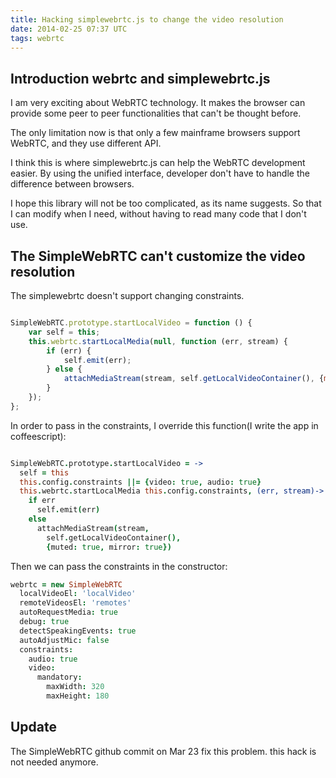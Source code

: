 ```yaml
---
title: Hacking simplewebrtc.js to change the video resolution
date: 2014-02-25 07:37 UTC
tags: webrtc
---
```


## Introduction webrtc and simplewebrtc.js
I am very exciting about WebRTC technology. It makes the browser can provide
some peer to peer functionalities that can't be thought before.

The only limitation now is that only a few mainframe browsers support WebRTC,
and they use different API.

I think this is where simplewebrtc.js can help the WebRTC development easier. By
using the unified interface, developer don't have to handle the difference
between browsers.

I hope this library will not be too complicated, as its
name suggests. So that I can modify when I need, without having to read many
code that I don't use.

## The SimpleWebRTC can't customize the video resolution
The simplewebrtc doesn't support changing constraints.

```js

SimpleWebRTC.prototype.startLocalVideo = function () {
    var self = this;
    this.webrtc.startLocalMedia(null, function (err, stream) {
        if (err) {
            self.emit(err);
        } else {
            attachMediaStream(stream, self.getLocalVideoContainer(), {muted: true, mirror: true});
        }
    });
};
```
In order to pass in the constraints, I override this function(I write the app
in coffeescript):

```coffeescript

SimpleWebRTC.prototype.startLocalVideo = ->
  self = this
  this.config.constraints ||= {video: true, audio: true}
  this.webrtc.startLocalMedia this.config.constraints, (err, stream)->
    if err
      self.emit(err)
    else
      attachMediaStream(stream,
        self.getLocalVideoContainer(),
        {muted: true, mirror: true})
```
Then we can pass the constraints in the constructor:

```coffeescript
webrtc = new SimpleWebRTC
  localVideoEl: 'localVideo'
  remoteVideosEl: 'remotes'
  autoRequestMedia: true
  debug: true
  detectSpeakingEvents: true
  autoAdjustMic: false
  constraints:
    audio: true
    video:
      mandatory:
        maxWidth: 320
        maxHeight: 180
```

## Update
The SimpleWebRTC github commit on Mar 23 fix this problem. this hack is not
needed anymore.
